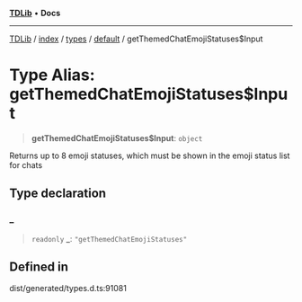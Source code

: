 [**TDLib**](../../../../../../README.md) • **Docs**

***

[TDLib](../../../../../../modules.md) / [index](../../../../../README.md) / [types](../../../README.md) / [default](../README.md) / getThemedChatEmojiStatuses$Input

# Type Alias: getThemedChatEmojiStatuses$Input

> **getThemedChatEmojiStatuses$Input**: `object`

Returns up to 8 emoji statuses, which must be shown in the emoji status list for chats

## Type declaration

### \_

> `readonly` **\_**: `"getThemedChatEmojiStatuses"`

## Defined in

dist/generated/types.d.ts:91081
